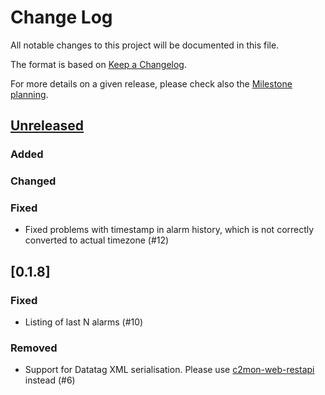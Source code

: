 # Change Log
All notable changes to this project will be documented in this file.

The format is based on [Keep a Changelog](http://keepachangelog.com/).

For more details on a given release, please check also the [Milestone planning](https://gitlab.cern.ch/c2mon/c2mon-web-ui/milestones?state=all).

## [Unreleased]
### Added

### Changed

### Fixed
- Fixed problems with timestamp in alarm history, which is not correctly converted to actual timezone (#12)

## [0.1.8]
### Fixed
- Listing of last N alarms (#10)

### Removed
- Support for Datatag XML serialisation. Please use [c2mon-web-restapi](https://github.com/c2mon/c2mon-web-restapi) instead (#6)



[Unreleased]: https://gitlab.cern.ch/c2mon/c2mon-web-ui/milestones/2
[0.1.7]: https://gitlab.cern.ch/c2mon/c2mon-web-ui/milestones/1